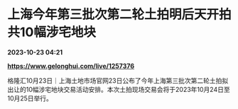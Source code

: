 # 上海今年第三批次第二轮土拍明后天开拍 共10幅涉宅地块

**2023-10-23 04:21**

**https://www.gelonghui.com/live/1257376**

格隆汇10月23日｜上海土地市场官网23日公布了今年上海第三批次第二轮土拍拟出让的10幅涉宅地块交易活动安排。本次土拍现场交易会将于2023年10月24日至10月25日举行。